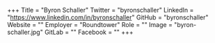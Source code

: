 +++
Title = "Byron Schaller"
Twitter = "byronschaller"
LinkedIn = "https://www.linkedin.com/in/byronschaller"
GitHub = "byronschaller"
Website = ""
Employer = "Roundtower"
Role = ""
Image = "byron-schaller.jpg"
GitLab = ""
Facebook = ""
+++
